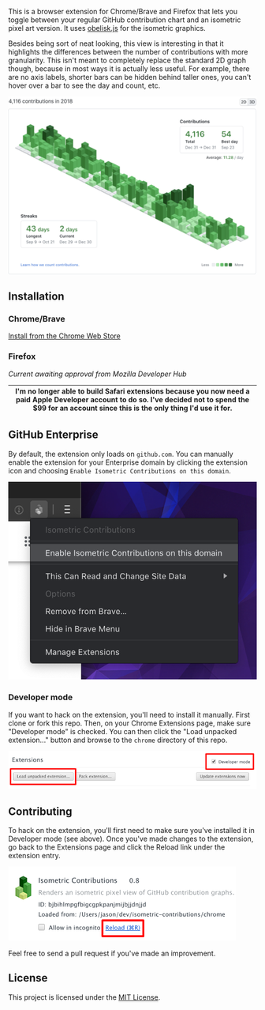 This is a browser extension for Chrome/Brave and Firefox that lets you toggle between your regular GitHub contribution chart and an isometric pixel art version. It uses [obelisk.js](https://github.com/nosir/obelisk.js) for the isometric graphics.

Besides being sort of neat looking, this view is interesting in that it highlights the differences between the number of contributions with more granularity. This isn't meant to completely replace the standard 2D graph though, because in most ways it is actually less useful. For example, there are no axis labels, shorter bars can be hidden behind taller ones, you can't hover over a bar to see the day and count, etc.

![Preview](img/preview.png)

## Installation

### Chrome/Brave

[Install from the Chrome Web Store](https://chrome.google.com/webstore/detail/isometric-contributions/mjoedlfflcchnleknnceiplgaeoegien?hl=en&gl=US)

### Firefox

_Current awaiting approval from Mozilla Developer Hub_

| I'm no longer able to build Safari extensions because you now need a paid Apple Developer account to do so. I've decided not to spend the $99 for an account since this is the only thing I'd use it for. |
| --- |

## GitHub Enterprise

By default, the extension only loads on `github.com`. You can manually enable the extension for your Enterprise domain by clicking the extension icon and choosing `Enable Isometric Contributions on this domain`.

![](img/enterprise.png)

### Developer mode

If you want to hack on the extension, you'll need to install it manually. First clone or fork this repo. Then, on your Chrome Extensions page, make sure "Developer mode" is checked. You can then click the "Load unpacked extension..." button and browse to the `chrome` directory of this repo.

![](img/dev-mode.png)

## Contributing

To hack on the extension, you'll first need to make sure you've installed it in Developer mode (see above). Once you've made changes to the extension, go back to the Extensions page and click the Reload link under the extension entry.

![](img/reload-link.png)

Feel free to send a pull request if you've made an improvement.

## License

This project is licensed under the [MIT License](http://opensource.org/licenses/MIT).
